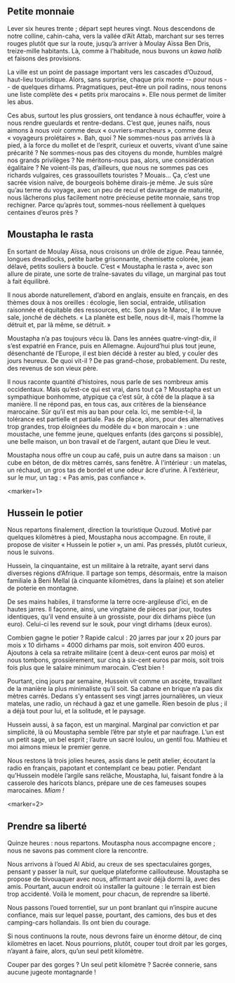 ﻿Petite monnaie
--------------

Lever six heures trente ; départ sept heures vingt.
Nous descendons de notre colline, cahin-caha, vers la vallée d’Aït Attab, marchant sur ses terres rouges plutôt que sur la route, jusqu’à arriver à Moulay Aïssa Ben Dris, treize-mille habitants.
Là, comme à l’habitude, nous buvons un *kawa halib* et faisons des provisions.

La ville est un point de passage important vers les cascades d’Ouzoud, haut-lieu touristique.
Alors, sans surprise, chaque prix monte -- pour nous -- de quelques dirhams.
Pragmatiques, peut-être un poil radins, nous tenons une liste complète des « petits prix marocains ».
Elle nous permet de limiter les abus.

Ces abus, surtout les plus grossiers, ont tendance à nous échauffer, voire à nous rendre gueulards et rentre-dedans.
C’est que, jeunes naïfs, nous aimons à nous voir comme deux « ouvriers-marcheurs », comme deux « voyageurs prolétaires ».
Bah, quoi ?
Ne sommes-nous pas arrivés là à pied, à la force du mollet et de l’esprit, curieux et ouverts, vivant d’une saine précarité ?
Ne sommes-nous pas des citoyens du monde, humbles malgré nos grands privilèges ?
Ne méritons-nous pas, alors, une considération égalitaire ?
Ne voient-ils pas, d’ailleurs, que nous ne sommes pas ces richards vulgaires, ces grassouillets touristes ?
Mouais...
Ça, c’est une sacrée vision naïve, de bourgeois bohème dirais-je même.
Je suis sûre qu’au terme du voyage, avec un peu de recul et davantage de maturité, nous lâcherons plus facilement notre précieuse petite monnaie, sans trop rechigner.
Parce qu’après tout, sommes-nous réellement à quelques centaines d’euros près ?

Moustapha le rasta
------------------

En sortant de Moulay Aïssa, nous croisons un drôle de zigue.
Peau tannée, longues dreadlocks, petite barbe grisonnante, chemisette colorée, jean délavé, petits souliers à boucle.
C’est « Moustapha le rasta », avec son allure de pirate, une sorte de traîne-savates du village, un marginal pas tout à fait équilibré.

Il nous aborde naturellement, d’abord en anglais, ensuite en français, en des thèmes doux à nos oreilles : écologie, lien social, entraide, utilisation raisonnée et équitable des ressources, etc.
Son pays le Maroc, il le trouve sale, jonché de déchets.
« La planète est belle, nous dit-il, mais l’homme la détruit et, par là même, se détruit. »

Moustapha n’a pas toujours vécu là.
Dans les années quatre-vingt-dix, il s’est expatrié en France, puis en Allemagne.
Aujourd’hui plus tout jeune, désenchanté de l’Europe, il est bien décidé à rester au bled, y couler des jours heureux.
De quoi vit-il ?
De pas grand-chose, probablement.
Du reste, des revenus de son vieux père.

Il nous raconte quantité d’histoires, nous parle de ses nombreux amis occidentaux.
Mais qu’est-ce qui est vrai, dans tout ça ?
Moustapha est un sympathique bonhomme, atypique ça c’est sûr, à côté de la plaque à sa manière.
Il ne répond pas, en tous cas, aux critères de la bienséance marocaine.
Sûr qu’il est mis au ban pour cela.
Ici, me semble-t-il, la tolérance est partielle et partiale.
Pas de place, alors, pour des alternatives trop grandes, trop éloignées du modèle du « bon marocain » : une moustache, une femme jeune, quelques enfants (des garçons si possible), une belle maison, un bon travail et de l’argent, autant que Dieu le veut.

Moustapha nous offre un coup au café, puis un autre dans sa maison : un cube en béton, de dix mètres carrés, sans fenêtre.
À l'intérieur : un matelas, un réchaud, un gros tas de bordel et une odeur âcre d’urine.
À l’extérieur, sur le mur, un tag : « Pas amis, pas confiance ».

<marker=1>

Hussein le potier
-----------------

Nous repartons finalement, direction la touristique Ouzoud.
Motivé par quelques kilomètres à pied, Moustapha nous accompagne.
En route, il propose de visiter « Hussein le potier », un ami.
Pas pressés, plutôt curieux, nous le suivons.

Hussein, la cinquantaine, est un militaire à la retraite, ayant servi dans diverses régions d’Afrique.
Il partage son temps, désormais, entre la maison familiale à Beni Mellal (à cinquante kilomètres, dans la plaine) et son atelier de poterie en montagne.

De ses mains habiles, il transforme la terre ocre-argileuse d’ici, en de hautes jarres.
Il façonne, ainsi, une vingtaine de pièces par jour, toutes identiques, qu’il vend ensuite à un grossiste, pour dix dirhams pièce (un euro).
Celui-ci les revend sur le souk, pour vingt dirhams (deux euros).

Combien gagne le potier ?
Rapide calcul : 20 jarres par jour x 20 jours par mois x 10 dirhams = 4000 dirhams par mois, soit environ 400 euros.
Ajoutons à cela sa retraite militaire (cent à deux-cent euros par mois) et nous tombons, grossièrement, sur cinq à six-cent euros par mois, soit trois fois plus que le salaire minimum marocain.
C’est bien !

Pourtant, cinq jours par semaine, Hussein vit comme un ascète, travaillant de la manière la plus minimaliste qu’il soit.
Sa cabane en brique n’a pas dix mètres carrés.
Dedans s’y entassent ses vingt jarres journalières, un vieux matelas, une radio, un réchaud à gaz et une gamelle.
Rien besoin de plus ; il a déjà tout pour lui, et la solitude, et le paysage.

Hussein aussi, à sa façon, est un marginal.
Marginal par conviction et par simplicité, là où Moustapha semble l’être par style et par naufrage.
L’un est un petit sage, un bel esprit ; l’autre un sacré loulou, un gentil fou.
Mathieu et moi aimons mieux le premier genre.

Nous restons là trois jolies heures, assis dans le petit atelier, écoutant la radio en français, papotant et contemplant ce beau potier.
Pendant qu’Hussein modèle l’argile sans relâche, Moustapha, lui, faisant fondre à la casserole des haricots blancs, prépare une de ces fameuses soupes marocaines. *Miam !*

<marker=2>

Prendre sa liberté
------------------

Quinze heures : nous repartons.
Moutaspha nous accompagne encore ; nous ne savons pas comment clore la rencontre.

Nous arrivons à l’oued Al Abid, au creux de ses spectaculaires gorges, pensant y passer la nuit, sur quelque plateforme caillouteuse.
Moustapha se propose de bivouaquer avec nous, affirmant avoir déjà dormi là, avec des amis.
Pourtant, aucun endroit où installer la guitoune : le terrain est bien trop accidenté.
Voilà le moment, pour chacun, de reprendre sa liberté.

Nous passons l’oued torrentiel, sur un pont branlant qui n’inspire aucune confiance, mais sur lequel passe, pourtant, des camions, des bus et des camping-cars hollandais.
Ils ont bien du courage.

Si nous continuons la route, nous devrons faire un énorme détour, de cinq kilomètres en lacet.
Nous pourrions, plutôt, couper tout droit par les gorges, n’ayant à faire, alors, qu’un seul petit kilomètre.

Couper par des gorges ? Un seul petit kilomètre ?
Sacrée connerie, sans aucune jugeote montagnarde !
